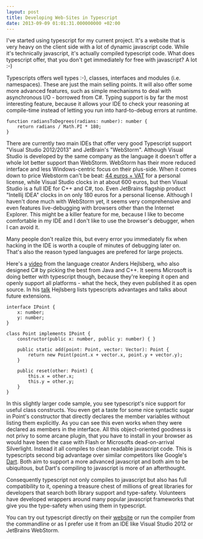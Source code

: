 ```yaml
---
layout: post
title: Developing Web-Sites in Typescript
date: 2013-09-09 01:01:31.000000000 +02:00
---
```

<p><a href="{{ site.github.url }}/images/logo_small.png" alt="logo_small" width="250" height="61" class="alignnone size-full wp-image-845" /></a></p>

<p>I've started using typescript for my current project. It's a website that is very heavy on the client side with a lot of dynamic javascript code. While it's technically javascript, it's actually compiled typescript code. What does typescript offer, that you don't get immediately for free with javascript? A lot :-)</p>

<p>Typescripts offers well types :-), classes, interfaces and modules (i.e. namespaces). These are just the main selling points. It will also offer some more advanced features, such as simple mechanisms to deal with asynchronous I/O - borrowed from C#. Typing support is by far the most interesting feature, because it allows your IDE to check your reasoning at compile-time instead of letting you run into hard-to-debug errors at runtime.</p>

``` language-javascript
function radiansToDegrees(radians: number): number {
    return radians / Math.PI * 180;
}
```

<p>There are currently two main IDEs that offer very good Typescript support "Visual Studio 2012/2013" and JetBrain's "WebStorm". Although Visual Studio is developed by the same company as the language it doesn't offer a whole lot better support than WebStorm. WebStorm has their more reduced interface and less Windows-centric focus on their plus-side. When it comes down to price Webstorm can't be beat: <a href="http://www.jetbrains.com/webstorm/buy/index.jsp">44 euros + VAT</a> for a personal license, while Visual Studio clocks in at about 600 euros, but then Visual Studio is a full IDE for C++ and C#, too. Even JetBrains flagship product "Intellij IDEA" clocks in on only 180 euros for a personal license. Although I haven't done much with WebStorm yet, it seems very comprehensive and even features live-debugging with browsers other than the Internet Explorer. This might be a killer feature for me, because I like to become comfortable in my IDE and I don't like to use the browser's debugger, when I can avoid it.</p>

<p>Many people don't realize this, but every error you immediately fix when hacking in the IDE is worth a couple of minutes of debugging later on. That's also the reason typed languages are prefered for large projects.</p>

<p>Here's a <a href="http://channel9.msdn.com/Events/Build/2013/9-006">video</a> from the language creator Anders Hejlsberg, who also designed C# by picking the best from Java and C++. It seems Microsoft is doing better with typescript though, because they're keeping it open and openly support all platforms - what the heck, they even published it as open source. In his <a href="http://channel9.msdn.com/Events/Build/2013/9-006">talk</a> Hejlsberg lists typescripts advantages and talks about future extensions.</p>

``` language-javascript
interface IPoint {
    x: number;
    y: number;
}

class Point implements IPoint {
    constructor(public x: number, public y: number) { }

    public static add(point: Point, vector: Vector): Point {
        return new Point(point.x + vector.x, point.y + vector.y);
    }

    public reset(other: Point) {
        this.x = other.x;
        this.y = other.y;
    }    
}    
```

<p>In this slightly larger code sample, you see typescript's nice support for useful class constructs. You even get a taste for some nice syntactic sugar in Point's constructor that directly declares the member variables without listing them explicitly. As you can see this even works when they were declared as members in the interface. All this object-oriented goodness is not privy to some arcane plugin, that you have to install in your browser as would have been the case with Flash or Microsofts dead-on-arrival Silverlight. Instead it all compiles to clean readable javascript code. This is typescripts second big advantage over similar competitors like Google's <a href="https://code.google.com/p/dart/">Dart</a>. Both aim to support a more advanced javascript and both aim to be ubiquitous, but Dart's compiling to javascript is more of an afterthought.</p>

<p>Consequently typescript not only compiles to javascript but also has full compatibility to it, opening a treasure chest of millions of great libraries for developers that search both library support and type-safety. Volunteers have developed wrappers around many popular javascript frameworks that give you the type-safety when using them in typescript.</p>

<p>You can try out typescript directly on their <a href="http://www.typescriptlang.org/">website</a> or run the compiler from the commandline or as I prefer use it from an IDE like Visual Studio 2012 or JetBrains WebStorm.</p>
